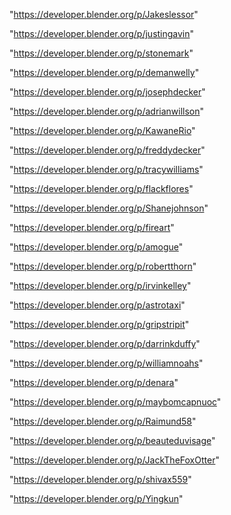 "https://developer.blender.org/p/Jakeslessor"

"https://developer.blender.org/p/justingavin"

"https://developer.blender.org/p/stonemark"

"https://developer.blender.org/p/demanwelly"

"https://developer.blender.org/p/josephdecker"

"https://developer.blender.org/p/adrianwillson"

"https://developer.blender.org/p/KawaneRio"

"https://developer.blender.org/p/freddydecker"

"https://developer.blender.org/p/tracywilliams"

"https://developer.blender.org/p/flackflores"

"https://developer.blender.org/p/Shanejohnson"

"https://developer.blender.org/p/fireart"

"https://developer.blender.org/p/amogue"

"https://developer.blender.org/p/robertthorn"

"https://developer.blender.org/p/irvinkelley"

"https://developer.blender.org/p/astrotaxi"

"https://developer.blender.org/p/gripstripit"

"https://developer.blender.org/p/darrinkduffy"

"https://developer.blender.org/p/williamnoahs"

"https://developer.blender.org/p/denara"

"https://developer.blender.org/p/maybomcapnuoc"

"https://developer.blender.org/p/Raimund58"

"https://developer.blender.org/p/beauteduvisage"

"https://developer.blender.org/p/JackTheFoxOtter"

"https://developer.blender.org/p/shivax559"

"https://developer.blender.org/p/Yingkun"

 

